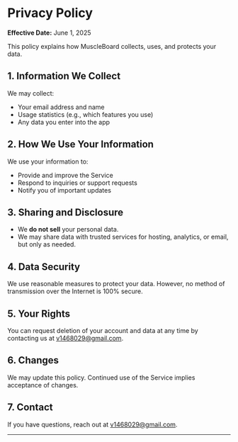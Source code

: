 # Privacy Policy

**Effective Date:** June 1, 2025

This policy explains how MuscleBoard collects, uses, and protects your data.

## 1. Information We Collect
We may collect:
- Your email address and name
- Usage statistics (e.g., which features you use)
- Any data you enter into the app

## 2. How We Use Your Information
We use your information to:
- Provide and improve the Service
- Respond to inquiries or support requests
- Notify you of important updates

## 3. Sharing and Disclosure
- We **do not sell** your personal data.
- We may share data with trusted services for hosting, analytics, or email, but only as needed.

## 4. Data Security
We use reasonable measures to protect your data. However, no method of transmission over the Internet is 100% secure.

## 5. Your Rights
You can request deletion of your account and data at any time by contacting us at v1468029@gmail.com.

## 6. Changes
We may update this policy. Continued use of the Service implies acceptance of changes.

## 7. Contact
If you have questions, reach out at v1468029@gmail.com.

---
